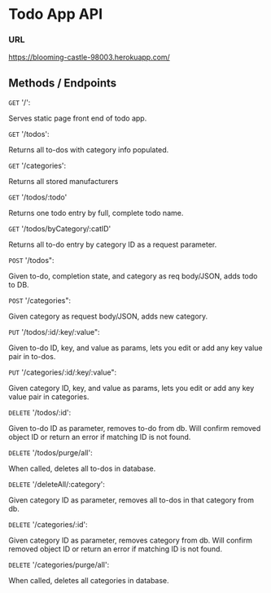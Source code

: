 # Todo App API 

### URL
https://blooming-castle-98003.herokuapp.com/

## Methods / Endpoints

`GET` '/':

Serves static page front end of todo app.

`GET` '/todos':

Returns all to-dos with category info populated.

`GET` '/categories':

Returns all stored manufacturers

`GET` '/todos/:todo'

Returns one todo entry by full, complete todo name.

`GET` '/todos/byCategory/:catID'

Returns all to-do entry by category ID as a request parameter.

`POST` '/todos":

Given to-do, completion state, and category as req body/JSON, adds todo to DB.

`POST` '/categories":

Given category as request body/JSON, adds new category.

`PUT` '/todos/:id/:key/:value":

Given to-do ID, key, and value as params, lets you edit or add any key value pair in to-dos.

`PUT` '/categories/:id/:key/:value":

Given category ID, key, and value as params, lets you edit or add any key value pair in categories.

`DELETE` '/todos/:id':

Given to-do ID as parameter, removes to-do from db. Will confirm removed object ID or return an error if matching ID is not found.

`DELETE` '/todos/purge/all':

When called, deletes all to-dos in database.

`DELETE` '/deleteAll/:category':

Given category ID as parameter, removes all to-dos in that category from db. 

`DELETE` '/categories/:id':

Given category ID as parameter, removes category from db. Will confirm removed object ID or return an error if matching ID is not found.

`DELETE` '/categories/purge/all':

When called, deletes all categories in database.